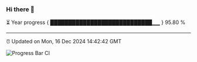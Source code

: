 ### Hi there 👋

⏳ Year progress { ████████████████████████████▁▁ } 95.80 %

---

⏰ Updated on Mon, 16 Dec 2024 14:42:42 GMT

![Progress Bar CI](https://github.com/IshwaranRudhara/GIT-ACTION/workflows/Progress%20Bar%20CI/badge.svg)
